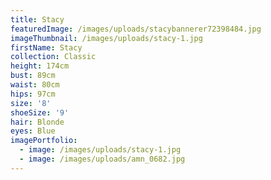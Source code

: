 ```yaml
---
title: Stacy
featuredImage: /images/uploads/stacybannerer72398484.jpg
imageThumbnail: /images/uploads/stacy-1.jpg
firstName: Stacy
collection: Classic
height: 174cm
bust: 89cm
waist: 80cm
hips: 97cm
size: '8'
shoeSize: '9'
hair: Blonde
eyes: Blue
imagePortfolio:
  - image: /images/uploads/stacy-1.jpg
  - image: /images/uploads/amn_0682.jpg
---
```


